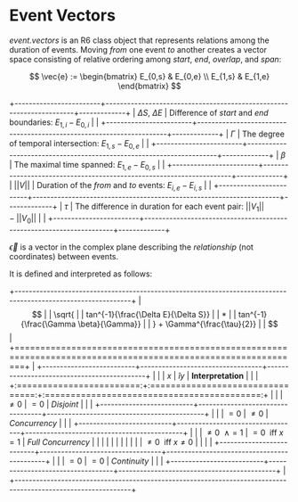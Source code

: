 # Event Vectors

*event.vectors* is an R6 class object that represents relations among the duration of events. Moving *from* one event *to* another creates a vector space consisting of relative ordering among *start*, *end*, *overlap*, and *span*:

$$
\vec{e} :=
\begin{bmatrix}
E_{0,s} & E_{0,e} \\
E_{1,s} & E_{1,e}
\end{bmatrix}
$$

+------------------------+---------------------------------------------------------------------+-------------+
| $\Delta S$, $\Delta E$ | Difference of *start* and *end* boundaries: $E_{1,i}-E_{0,i}$       |             |
+------------------------+---------------------------------------------------------------------+-------------+
| $\Gamma$               | The degree of temporal intersection: $E_{1,s}-E_{0,e}$              |             |
+------------------------+---------------------------------------------------------------------+-------------+
| $\beta$                | The maximal time spanned: $E_{1,e}-E_{0,s}$                         |             |
+------------------------+---------------------------------------------------------------------+-------------+
| $||V||$                | Duration of the *from* and *to* events: $E_{i,e}-E_{i,s}$           |             |
+------------------------+---------------------------------------------------------------------+-------------+
| $\tau$                 | The difference in duration for each event pair: $||V_1|| - ||V_0||$ |             |
+------------------------+---------------------------------------------------------------------+-------------+

$\vec\epsilon$ is a vector in the complex plane describing the *relationship* (not coordinates) between events.

It is defined and interpreted as follows:

+--------------------------------------------------------------------------------------------------------------+
| $$                                                                                                           |
| \sqrt{                                                                                                       |
| tan^{-1}{\frac{\Delta E}{\Delta S}}                                                                          |
| *                                                                                                            |
| tan^{-1}{\frac{\Gamma \beta}{\Gamma}}                                                                        |
| } + \Gamma^{\frac{\tau}{2}}                                                                                  |
| $$                                                                                                           |
+==============================================================================================================+
| +--------------------------+----------------------------------+--------------------------------------------+ |
| | $x$                      | $\hat{i}y$                       | **Interpretation**                         | |
| +:========================:+:================================:+:==========================================:+ |
| | $\ne 0$                  | $= 0$                            | *Disjoint*                                 | |
| +--------------------------+----------------------------------+--------------------------------------------+ |
| | $= 0$                    | $\ne 0$                          | *Concurrency*                              | |
| +--------------------------+----------------------------------+--------------------------------------------+ |
| | $\ne 0\enspace \wedge=1$ | $=0\enspace \text{iff } x = 1$   | *Full Concurrency*                         | |
| |                          |                                  |                                            | |
| |                          | $\ne 0\enspace\text{iff }x\ne 0$ |                                            | |
| +--------------------------+----------------------------------+--------------------------------------------+ |
| | $= 0$                    | $= 0$                            | *Continuity*                               | |
| +--------------------------+----------------------------------+--------------------------------------------+ |
+--------------------------------------------------------------------------------------------------------------+
